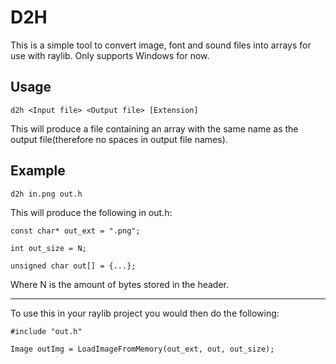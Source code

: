 # D2H
This is a simple tool to convert image, font and sound files into arrays for use with raylib. Only supports Windows for now.

## Usage
```
d2h <Input file> <Output file> [Extension]
```

This will produce a file containing an array with the same name as the output file(therefore no spaces in output file names).

## Example

```
d2h in.png out.h
```

This will produce the following in out.h:
```
const char* out_ext = ".png";

int out_size = N;

unsigned char out[] = {...};
```

Where N is the amount of bytes stored in the header.

---

To use this in your raylib project you would then do the following:

```
#include "out.h"

Image outImg = LoadImageFromMemory(out_ext, out, out_size);
```
